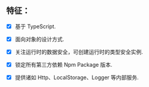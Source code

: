 ## 特征：

 - [x] 基于 TypeScript.
 
 - [x] 面向对象的设计方式.
 
 - [x] 关注运行时的数据安全，可创建运行时的类型安全实例.
 
 - [x] 锁定所有第三方依赖 Npm Package 版本.
 
 - [x] 提供诸如 Http、LocalStorage、Logger 等内部服务.
 
